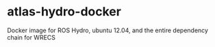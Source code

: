 # atlas-hydro-docker
Docker image for ROS Hydro, ubuntu 12.04, and the entire dependency chain for WRECS
